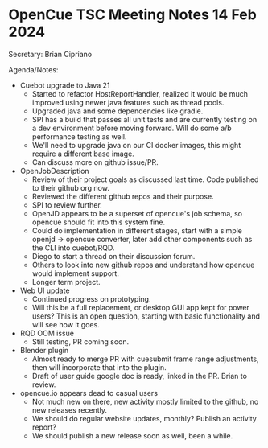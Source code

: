# OpenCue TSC Meeting Notes 14 Feb 2024

Secretary: Brian Cipriano

Agenda/Notes:

* Cuebot upgrade to Java 21
    * Started to refactor HostReportHandler, realized it would be much improved using newer java
      features such as thread pools.
    * Upgraded java and some dependencies like gradle.
    * SPI has a build that passes all unit tests and are currently testing on a dev environment
      before moving forward. Will do some a/b performance testing as well.
    * We'll need to upgrade java on our CI docker images, this might require a different base image.
    * Can discuss more on github issue/PR.
* OpenJobDescription
    * Review of their project goals as discussed last time. Code published to their github org now.
    * Reviewed the different github repos and their purpose.
    * SPI to review further.
    * OpenJD appears to be a superset of opencue's job schema, so opencue should fit into this
      system fine.
    * Could do implementation in different stages, start with a simple openjd -> opencue converter,
      later add other components such as the CLI into cuebot/RQD.
    * Diego to start a thread on their discussion forum.
    * Others to look into new github repos and understand how opencue would implement support.
    * Longer term project.
* Web UI update
    * Continued progress on prototyping.
    * Will this be a full replacement, or desktop GUI app kept for power users? This is an open
      question, starting with basic functionality and will see how it goes.
* RQD OOM issue
    * Still testing, PR coming soon.
* Blender plugin
    * Almost ready to merge PR with cuesubmit frame range adjustments, then will incorporate that
      into the plugin.
    * Draft of user guide google doc is ready, linked in the PR. Brian to review.
* opencue.io appears dead to casual users
    * Not much new on there, new activity mostly limited to the github, no new releases recently.
    * We should do regular website updates, monthly? Publish an activity report?
    * We should publish a new release soon as well, been a while.
